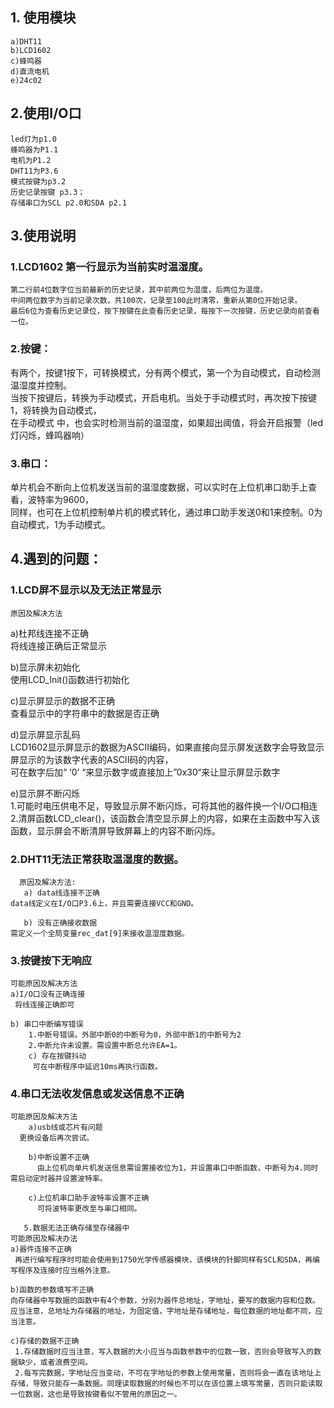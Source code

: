 ## 1. 使用模块 

	a)DHT11  
	b)LCD1602   
	c)蜂鸣器  
	d)直流电机  
	e)24c02  
## 2.使用I/O口  
  	led灯为p1.0  
  	蜂鸣器为P1.1  
  	电机为P1.2  
  	DHT11为P3.6  
  	模式按键为p3.2  
  	历史记录按键 p3.3；  
  	存储串口为SCL p2.0和SDA p2.1  

## 3.使用说明  
  ### 1.LCD1602 第一行显示为当前实时温湿度。  
  	第二行前4位数字位当前最新的历史记录，其中前两位为湿度，后两位为温度。   
  	中间两位数字为当前记录次数，共100次，记录至100此时清零，重新从第0位开始记录。  
  	最后6位为查看历史记录位，按下按键在此查看历史记录，每按下一次按键，历史记录向前查看一位。
  
  ### 2.按键：  
  有两个，按键1按下，可转换模式，分有两个模式，第一个为自动模式，自动检测温湿度并控制。  
  当按下按键后，转换为手动模式，开启电机。当处于手动模式时，再次按下按键1，将转换为自动模式，  
  在手动模式 中，也会实时检测当前的温湿度，如果超出阈值，将会开启报警（led灯闪烁，蜂鸣器响）  

 ### 3.串口：  
  单片机会不断向上位机发送当前的温湿度数据，可以实时在上位机串口助手上查看，波特率为9600，  
  同样，也可在上位机控制单片机的模式转化，通过串口助手发送0和1来控制。0为自动模式，1为手动模式。	  
	

 ## 4.遇到的问题：  
  ### 1.LCD屏不显示以及无法正常显示  
    原因及解决方法  
   a)杜邦线连接不正确  
     将线连接正确后正常显示  
       
   b)显示屏未初始化  
     使用LCD_Init()函数进行初始化  
       
   c)显示屏显示的数据不正确   
     查看显示中的字符串中的数据是否正确  
       
   d)显示屏显示乱码  
     LCD1602显示屏显示的数据为ASCII编码，如果直接向显示屏发送数字会导致显示屏显示的为该数字代表的ASCII码的内容，   
     可在数字后加“ ‘0’ “来显示数字或直接加上”0x30“来让显示屏显示数字 
       
   e)显示屏不断闪烁  
     1.可能时电压供电不足，导致显示屏不断闪烁，可将其他的器件换一个I/O口相连  
     2.清屏函数LCD_clear()，该函数会清空显示屏上的内容，如果在主函数中写入该函数，显示屏会不断清屏导致屏幕上的内容不断闪烁。  

### 2.DHT11无法正常获取温湿度的数据。  
      原因及解决方法:  
       a) data线连接不正确  
	data线定义在I/O口P3.6上，并且需要连接VCC和GND。  
	  
       b) 没有正确接收数据  
	需定义一个全局变量rec_dat[9]来接收温湿度数据。  
	  
### 3.按键按下无响应  
	可能原因及解决方法  
	a)I/O口没有正确连接
	 将线连接正确即可  
	   
	b) 串口中断编写错误  
        1.中断号错误。外部中断0的中断号为0，外部中断1的中断号为2  
        2.中断允许未设置。需设置中断总允许EA=1。  
        c) 存在按键抖动
         可在中断程序中延迟10ms再执行函数。  
	   

### 4.串口无法收发信息或发送信息不正确
	可能原因及解决方法  
        a)usb线或芯片有问题  
	  更换设备后再次尝试。  
	    
        b)中断设置不正确  
          由上位机向单片机发送信息需设置接收位为1，并设置串口中断函数，中断号为4.同时需启动定时器并设置波特率。    
	  
        c)上位机串口助手波特率设置不正确  
          可将波特率更改至与串口相同。  

       5.数据无法正确存储至存储器中  
	可能原因及解决办法    
	a)器件连接不正确  
	 再进行编写程序时可能会使用到1750光学传感器模块，该模块的针脚同样有SCL和SDA，再编写程序及连接时应当格外注意。  
	   
	b)函数的参数填写不正确  
	向存储器中写数据的函数中有4个参数，分别为器件总地址，字地址，要写的数据内容和位数。应当注意，总地址为存储器的地址，为固定值，字地址是存储地址，每位数据的地址都不同，应当注意。
	  
	c)存储的数据不正确   
	 1.存储数据时应当注意，写入数据的大小应当与函数参数中的位数一致，否则会导致写入的数据缺少，或者浪费空间。  
	 2.每写完数据，字地址应当变动，不可在字地址的参数上使用常量，否则将会一直在该地址上存储，导致只能存一条数据。同理读取数据的时候也不可以在该位置上填写常量，否则只能读取一位数据，这也是导致按键看似不管用的原因之一。  

    
